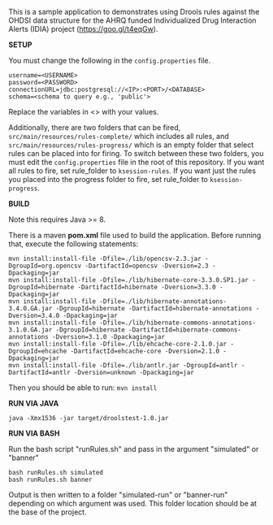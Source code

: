 This is a sample application to demonstrates using Drools rules
against the OHDSI data structure for the AHRQ funded Individualized
Drug Interaction Alerts (IDIA) project (https://goo.gl/t4eqGw). 

__SETUP__

You must change the following in the `config.properties` file.

```
username=<USERNAME>
password=<PASSWORD>
connectionURL=jdbc:postgresql://<IP>:<PORT>/<DATABASE>
schema=<schema to query e.g., 'public'>
```

Replace the variables in <> with your values.

Additionally, there are two folders that can be fired, `src/main/resources/rules-complete/` which includes all rules, and `src/main/resources/rules-progress/` which is an empty folder that select rules can be placed into for firing.
To switch between these two folders, you must edit the `config.properties` file in the root of this repository. If you want all rules to fire, set rule_folder to `ksession-rules`. If you want just the rules you placed into the progress folder to fire, set rule_folder to `ksession-progress`.

__BUILD__

Note this requires Java >= 8.

There is a maven __pom.xml__ file used to build the application. Before running that, execute the following statements:

```
mvn install:install-file -Dfile=./lib/opencsv-2.3.jar -DgroupId=org.opencsv -DartifactId=opencsv -Dversion=2.3 -Dpackaging=jar
mvn install:install-file -Dfile=./lib/hibernate-core-3.3.0.SP1.jar -DgroupId=hibernate -DartifactId=hibernate -Dversion=3.3.0 -Dpackaging=jar
mvn install:install-file -Dfile=./lib/hibernate-annotations-3.4.0.GA.jar -DgroupId=hibernate -DartifactId=hibernate-annotations -Dversion=3.4.0 -Dpackaging=jar
mvn install:install-file -Dfile=./lib/hibernate-commons-annotations-3.1.0.GA.jar -DgroupId=hibernate -DartifactId=hibernate-commons-annotations -Dversion=3.1.0 -Dpackaging=jar
mvn install:install-file -Dfile=./lib/ehcache-core-2.1.0.jar -DgroupId=ehcache -DartifactId=ehcache-core -Dversion=2.1.0 -Dpackaging=jar
mvn install:install-file -Dfile=./lib/antlr.jar -DgroupId=antlr -DartifactId=antlr -Dversion=unknown -Dpackaging=jar
```

Then you should be able to run:
```mvn install```

__RUN VIA JAVA__

```java -Xmx1536 -jar target/droolstest-1.0.jar```

__RUN VIA BASH__

Run the bash script "runRules.sh" and pass in the argument "simulated" or "banner"

```
bash runRules.sh simulated
bash runRules.sh banner
```

Output is then written to a folder "simulated-run" or "banner-run" depending on which argument was used. This folder location should be at the base of the project.



